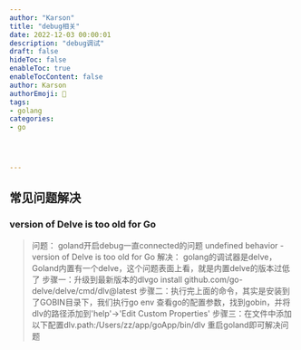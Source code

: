 ```yaml
---
author: "Karson"
title: "debug相关"
date: 2022-12-03 00:00:01
description: "debug调试"
draft: false
hideToc: false
enableToc: true
enableTocContent: false
author: Karson
authorEmoji: 👻
tags: 
- golang
categories:
- go




---
```


## 常见问题解决
### version of Delve is too old for Go
>问题：
> goland开启debug一直connected的问题 undefined behavior - version of Delve is too old for Go
>解决：
> golang的调试器是delve，Goland内置有一个delve，这个问题表面上看，就是内置delve的版本过低了
> 步骤一：升级到最新版本的dlvgo install github.com/go-delve/delve/cmd/dlv@latest
> 步骤二：执行完上面的命令，其实是安装到了GOBIN目录下，我们执行go env 查看go的配置参数，找到gobin，并将dlv的路径添加到'help'->'Edit Custom Properties'
> 步骤三：在文件中添加以下配置dlv.path:/Users/zz/app/goApp/bin/dlv 重启goland即可解决问题